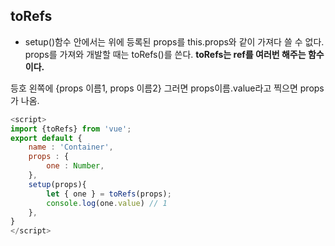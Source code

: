 ## toRefs

- setup()함수 안에서는 위에 등록된 props를 this.props와 같이 가져다 쓸 수 없다.
props를 가져와 개발할 때는 toRefs()를 쓴다.
**toRefs는 ref를 여러번 해주는 함수이다.**

등호 왼쪽에 {props 이름1, props 이름2}
그러면 props이름.value라고 찍으면 props가 나옴.

```js
<script>
import {toRefs} from 'vue';
export default {
    name : 'Container',
    props : {
        one : Number,
    },
    setup(props){
        let { one } = toRefs(props);
        console.log(one.value) // 1
    },
}
</script>
```
